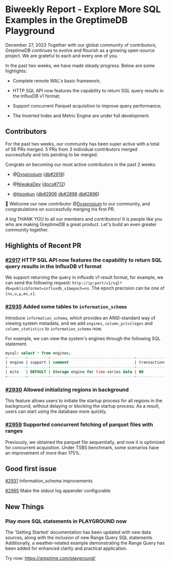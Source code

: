# Biweekly Report - Explore More SQL Examples in the GreptimeDB Playground
December 27, 2023
Together with our global community of contributors, GreptimeDB continues to evolve and flourish as a growing open-source project. We are grateful to each and every one of you.

In the past two weeks, we have made steady progress. Below are some highlights:

- Complete remote WAL's basic framework;

- HTTP SQL API now features the capability to return SQL query results in the InfluxDB v1 format;

- Support concurrent Parquet acquisition to improve query performance;

- The Inverted Index and Metric Engine are under full development.

## Contributors
For the past two weeks, our community has been super active with a total of 56 PRs merged. 5 PRs from 3 individual contributors merged successfully and lots pending to be merged.

Congrats on becoming our most active contributors in the past 2 weeks:

- @[Dysprosium](https://github.com/Dysprosium0626) ([db#2919](https://github.com/GreptimeTeam/greptimedb/pull/2919))

- @[NiwakaDev](https://github.com/NiwakaDev) ([docs#712](https://github.com/GreptimeTeam/docs/pull/712))

- @[tisonkun](https://github.com/tisonkun) ([db#2906](https://github.com/GreptimeTeam/greptimedb/pull/2906) [db#2898](https://github.com/GreptimeTeam/greptimedb/pull/2898) [db#2896](https://github.com/GreptimeTeam/greptimedb/pull/2896))

👏  Welcome our new contributor @[Dysprosium](https://github.com/Dysprosium0626) to our community, and congratulations on successfully merging his first PR. 

A big THANK YOU to all our members and contributors! It is people like you who are making GreptimeDB a great product. Let's build an even greater community together.

## Highlights of Recent PR
### [#2917](https://github.com/GreptimeTeam/greptimedb/pull/2917) HTTP SQL API now features the capability to return SQL query results in the InfluxDB v1 format
We support returning the query in influxdb v1 result format, for example, we can send the following request: `http://ip:port/v1/sql?db=public&format=influxdb_v1&epoch=ns`.
The epoch precision can be one of `[ns,u,µ,ms,s]`.

### [#2935](https://github.com/GreptimeTeam/greptimedb/pull/2935) Added some tables to `information_schema`
Introduce `information_schema`, which provides an ANSI-standard way of viewing system metadata, and we add `engines`, `column_privileges` and `column_statistics` to `information_schema` now.

For example, we can view the system's engines through the following SQL statement.

```sql
mysql> select * from engines;
+--------+---------+-------------------------------------+--------------+------+------------+
| engine | support | comment                             | transactions | xa   | savepoints |
+--------+---------+-------------------------------------+--------------+------+------------+
| mito   | DEFAULT | Storage engine for time-series data | NO           | NO   | NO         |
+--------+---------+-------------------------------------+--------------+------+------------+
```

### [#2930](https://github.com/GreptimeTeam/greptimedb/pull/2930) Allowed initializing regions in background
This feature allows users to initiate the startup process for all regions in the background, without delaying or blocking the startup process. As a result, users can start using the database more quickly.

### [#2959](https://github.com/GreptimeTeam/greptimedb/pull/2959) Supported concurrent fetching of parquet files with ranges
Previously, we obtained the parquet file sequentially, and now it is optimized for concurrent acquisition. Under TSBS benchmark, some scenarios have an improvement of more than 175%.

## Good first issue
[#2931](https://github.com/GreptimeTeam/greptimedb/issues/2931)
Information_schema improvements

[#2995](https://github.com/GreptimeTeam/greptimedb/issues/2995)
Make the stdout log appender configurable

## New Things
### Play more SQL statements in PLAYGROUND now
The 'Getting Started' documentation has been updated with new data sources, along with the inclusion of new Range Query SQL statements. Additionally, a weather-related example demonstrating the Range Query has been added for enhanced clarity and practical application.

Try now: https://greptime.com/playground/